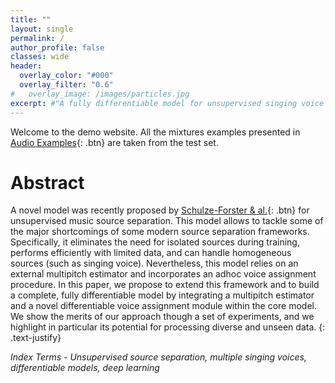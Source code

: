 ```yaml
---
title: ""
layout: single
permalink: /
author_profile: false
classes: wide
header:
  overlay_color: "#000"
  overlay_filter: "0.6"
#   overlay_image: /images/particles.jpg
excerpt: #"A fully differentiable model for unsupervised singing voice separation"
---
```


Welcome to the demo website. All the mixtures examples presented in [Audio Examples](./audio.md){: .btn} are taken from the test set. 


# Abstract

A novel model was recently proposed by [Schulze-Forster & al.](https://ieeexplore.ieee.org/document/10058592){: .btn} for unsupervised music source separation. This model allows to tackle some of the major shortcomings of some modern source separation frameworks. Specifically, it eliminates the need for isolated sources during training, performs efficiently with limited data, and can handle homogeneous sources (such as singing voice). Nevertheless, this model relies on an external multipitch estimator and incorporates an adhoc voice assignment procedure. In this paper, we propose to extend this framework and to build a complete, fully differentiable model by integrating a multipitch estimator and a novel differentiable voice assignment module within the core model. We show the merits of our approach though a set of experiments, and we highlight in particular its potential for processing diverse and unseen data.
{: .text-justify}


*Index Terms - Unsupervised source separation, multiple singing voices, differentiable models, deep learning*
